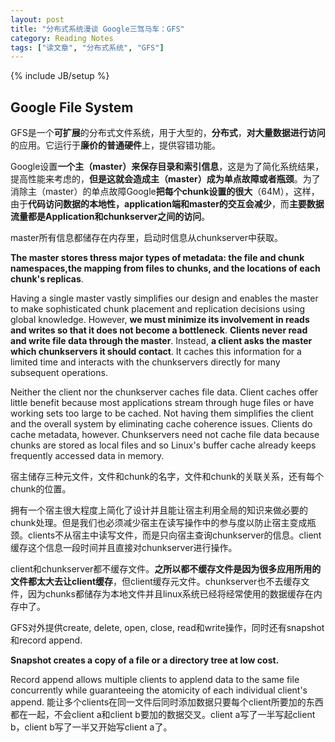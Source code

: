 ```yaml
---
layout: post
title: "分布式系统漫谈 Google三驾马车：GFS"
category: Reading Notes 
tags: ["读文章", "分布式系统", "GFS"]
---
```

{% include JB/setup %}

## Google File System

GFS是一个**可扩展**的分布式文件系统，用于大型的，**分布式**，**对大量数据进行访问**的应用。它运行于**廉价的普通硬件**上，提供容错功能。

Google设置**一个主（master）来保存目录和索引信息**，这是为了简化系统结果，提高性能来考虑的，**但是这就会造成主（master）成为单点故障或者瓶颈**。为了消除主（master）的单点故障Google**把每个chunk设置的很大**（64M），这样，由于**代码访问数据的本地性，application端和master的交互会减少**，而**主要数据流量都是Application和chunkserver之间的访问**。

master所有信息都储存在内存里，启动时信息从chunkserver中获取。

**The master stores thress major types of metadata: the file and chunk namespaces,the mapping from files to chunks, and the locations of each chunk's replicas**.

Having a single master vastly simplifies our design and enables the master to make sophisticated chunk placement and replication decisions using global knowledge. However, **we must minimize its involvement in reads and writes so that it does not become a bottleneck**. **Clients never read and write file data through the master**. Instead, **a client asks the master which chunkservers it should contact**. It caches this information for a limited time and interacts with the chunkservers directly for many subsequent operations.

Neither the client nor the chunkserver caches file data. Client caches offer little benefit because most applications stream through huge files or have working sets too large to be cached. Not having them simplifies the client and the overall system by eliminating cache coherence issues. Clients do cache metadata, however. Chunkservers need not cache file data because chunks are stored as local files and so Linux's buffer cache already keeps frequently accessed data in memory.

宿主储存三种元文件，文件和chunk的名字，文件和chunk的关联关系，还有每个chunk的位置。

拥有一个宿主很大程度上简化了设计并且能让宿主利用全局的知识来做必要的chunk处理。但是我们也必须减少宿主在读写操作中的参与度以防止宿主变成瓶颈。clients不从宿主中读写文件，而是只向宿主查询chunkserver的信息。client 缓存这个信息一段时间并且直接对chunkserver进行操作。

client和chunkserver都不缓存文件。**之所以都不缓存文件是因为很多应用所用的文件都太大去让client缓存**，但client缓存元文件。chunkserver也不去缓存文件，因为chunks都储存为本地文件并且linux系统已经将经常使用的数据缓存在内存中了。

GFS对外提供create, delete, open, close, read和write操作，同时还有snapshot和record append.

**Snapshot creates a copy of a file or a directory tree at low cost.**

Record append allows multiple clients to applend data to the same file concurrently while guaranteeing the atomicity of each individual client's append. 能让多个clients在同一文件后同时添加数据只要每个client所要加的东西都在一起，不会client a和client b要加的数据交叉。client a写了一半写起client b，client b写了一半又开始写client a了。
